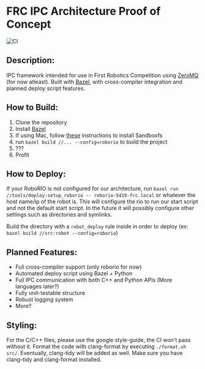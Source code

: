 # FRC IPC Architecture Proof of Concept
![CI](https://github.com/BBScholar/FRC_Robot_IPC/workflows/CI/badge.svg?branch=master)

## Description:
IPC framework intended for use in First Robotics Competition using [ZeroMQ](https://zeromq.org/) (for now atleast). Built with [Bazel](https://bazel.build/), with cross-compiler integration and planned deploy script features.

## How to Build:
1. Clone the repository
2. Install [Bazel](https://bazel.build/)
3. If using Mac, follow [these](https://github.com/bazelbuild/sandboxfs/blob/master/INSTALL.md) instructions to install Sandboxfs
4. run `bazel build //... --config=roborio` to build the project
5. ???
6. Profit

## How to Deploy:
If your RoboRIO is not configured for our architecture, run `bazel run //tools/deploy:setup_roborio -- roborio-5419-frc.local` or whatever the host name/ip of the robot is. This will configure the rio to run our start script and not the default start script. In the future it will possibly configure other settings such as directories and symlinks.

Build the directory with a `robot_deploy` rule inside in order to deploy (ex: `bazel build //src:robot --config=roborio`)

## Planned Features:
- Full cross-compiler support (only roborio for now)
- Automated deploy script using Bazel + Python
- Full IPC communication with both C++ and Python APIs (More languages later?) 
- Fully unit-testable structure
- Robust logging system
- More?

## Styling:
For the C/C++ files, please use the google style-guide, the CI won't pass without it. Format the code with clang-format by executing `./format.sh src/`. Eventually, clang-tidy will be added as well. Make sure you have clang-tidy and clang-format installed.
